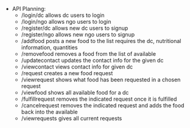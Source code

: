 *   API Planning:
    * /login/dc allows dc users to login   
    * /login/ngo allows ngo users to login
    * /register/dc allows new dc users to signup
    * /register/ngo allows new ngo users to signup
    * /addfood posts a new food to the list requires the dc, nutritional information, quantities
    * /removefood removes a food from the list of available
    * /updatecontact updates the contact info for the given dc
    * /viewcontact views contact info for given dc
    * /request creates a new food request
    * /viewrequest shows what food has been requested in a chosen request
    * /viewfood shows all available food for a dc
    * /fulfillrequest removes the indicated request once it is fulfilled
    * /cancelrequest removes the indicated request and adds the food back into the available
    * /viewrequests gives all current requests